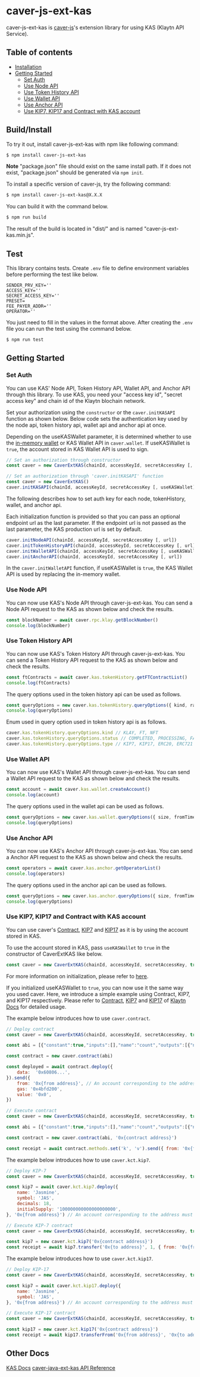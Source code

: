 # caver-js-ext-kas

caver-js-ext-kas is [caver-js](https://github.com/klaytn/caver-js)'s extension library for using KAS (Klaytn API Service).

## Table of contents 
   * [Installation](#build/install)
   * [Getting Started](#getting-started)
      * [Set Auth](#set-auth)
	  * [Use Node API](#use-node-api)
	  * [Use Token History API](#use-token-history-api)
	  * [Use Wallet API](#use-wallet-api)
	  * [Use Anchor API](#use-anchor-api)
	  * [Use KIP7, KIP17 and Contract with KAS account](#use-kip7-kip17-and-contract-with-kas-account)

## Build/Install

To try it out, install caver-js-ext-kas with npm like following command:

```bash
$ npm install caver-js-ext-kas
```

**Note** "package.json" file should exist on the same install path.  If it does not exist, "package.json" should be generated via `npm init`.

To install a specific version of caver-js, try the following command:

```bash
$ npm install caver-js-ext-kas@X.X.X
```

You can build it with the command below.

```bash
$ npm run build
```

The result of the build is located in "dist/" and is named "caver-js-ext-kas.min.js".

## Test

This library contains tests. Create `.env` file to define environment variables before performing the test like below.

```
SENDER_PRV_KEY=''
ACCESS_KEY=''
SECRET_ACCESS_KEY=''
PRESET=
FEE_PAYER_ADDR=''
OPERATOR=''
```

You just need to fill in the values in the format above. After creating the `.env` file you can run the test using the command below.

```bash
$ npm run test
```

## Getting Started

### Set Auth

You can use KAS' Node API, Token History API, Wallet API, and Anchor API through this library. To use KAS, you need your "access key id", "secret access key" and chain id of the Klaytn blochain network.

Set your authorization using the `constructor` or the `caver.initKASAPI` function as shown below. Below code sets the authentication key used by the node api, token history api, wallet api and anchor api at once.

Depending on the useKASWallet parameter, it is determined whether to use the [in-memory wallet](https://docs.klaytn.com/bapp/sdk/caver-js/api-references/caver.wallet) or KAS Wallet API in `caver.wallet`. If useKASWallet is `true`, the account stored in KAS Wallet API is used to sign.

```javascript
// Set an authorization through constructor
const caver = new CaverExtKAS(chainId, accessKeyId, secretAccessKey [, useKASWallet])
```

```javascript
// Set an authorization through 'caver.initKASAPI' function
const caver = new CaverExtKAS()
caver.initKASAPI(chainId, accessKeyId, secretAccessKey [, useKASWallet])
```

The following describes how to set auth key for each node, tokenHistory, wallet, and anchor api.

Each initialization function is provided so that you can pass an optional endpoint url as the last parameter. If the endpoint url is not passed as the last parameter, the KAS production url is set by default.

```javascript
caver.initNodeAPI(chainId, accessKeyId, secretAccessKey [, url])
caver.initTokenHistoryAPI(chainId, accessKeyId, secretAccessKey [, url])
caver.initWalletAPI(chainId, accessKeyId, secretAccessKey [, useKASWallet] [, url])
caver.initAnchorAPI(chainId, accessKeyId, secretAccessKey [, url])
```

In the `caver.initWalletAPI` function, if useKASWallet is `true`, the KAS Wallet API is used by replacing the in-memory wallet.

### Use Node API

You can now use KAS's Node API through caver-js-ext-kas. You can send a Node API request to the KAS as shown below and check the results.

```javascript
const blockNumber = await caver.rpc.klay.getBlockNumber()
console.log(blockNumber)
```

### Use Token History API

You can now use KAS's Token History API through caver-js-ext-kas. You can send a Token History API request to the KAS as shown below and check the results.

```javascript
const ftContracts = await caver.kas.tokenHistory.getFTContractList()
console.log(ftContracts)
```

The query options used in the token history api can be used as follows.

```javascript
const queryOptions = new caver.kas.tokenHistory.queryOptions({ kind, range, size ... })
console.log(queryOptions)
```

Enum used in query option used in token history api is as follows.

```javascript
caver.kas.tokenHistory.queryOptions.kind // KLAY, FT, NFT
caver.kas.tokenHistory.queryOptions.status // COMPLETED, PROCESSING, FAILED, CANCELLED
caver.kas.tokenHistory.queryOptions.type // KIP7, KIP17, ERC20, ERC721
```

### Use Wallet API

You can now use KAS's Wallet API through caver-js-ext-kas. You can send a Wallet API request to the KAS as shown below and check the results.

```javascript
const account = await caver.kas.wallet.createAccount()
console.log(account)
```

The query options used in the wallet api can be used as follows.

```javascript
const queryOptions = new caver.kas.wallet.queryOptions({ size, fromTimestamp, toTimestamp, ... })
console.log(queryOptions)
```

### Use Anchor API

You can now use KAS's Anchor API through caver-js-ext-kas. You can send a Anchor API request to the KAS as shown below and check the results.

```javascript
const operators = await caver.kas.anchor.getOperatorList()
console.log(operators)
```

The query options used in the anchor api can be used as follows.

```javascript
const queryOptions = new caver.kas.anchor.queryOptions({ size, fromTimestamp, toTimestamp, ... })
console.log(queryOptions)
```

### Use KIP7, KIP17 and Contract with KAS account

You can use caver's [Contract](https://docs.klaytn.com/bapp/sdk/caver-js/api-references/caver.contract), [KIP7](https://docs.klaytn.com/bapp/sdk/caver-js/api-references/caver.kct/kip7) and [KIP17](https://docs.klaytn.com/bapp/sdk/caver-js/api-references/caver.kct/kip17) as it is by using the account stored in KAS.

To use the account stored in KAS, pass `useKASWallet` to `true` in the constructor of CaverExtKAS like below.

```javascript
const caver = new CaverExtKAS(chainId, accessKeyId, secretAccessKey, true)
```

For more information on initialization, please refer to [here](#set-auth).

If you initialized useKASWallet to `true`, you can now use it the same way you used caver. Here, we introduce a simple example using Contract, KIP7, and KIP17 respectively. Please refer to [Contract](https://docs.klaytn.com/bapp/sdk/caver-js/api-references/caver.contract), [KIP7](https://docs.klaytn.com/bapp/sdk/caver-js/api-references/caver.kct/kip7) and [KIP17](https://docs.klaytn.com/bapp/sdk/caver-js/api-references/caver.kct/kip17) of [Klaytn Docs](https://docs.klaytn.com/bapp/sdk/caver-js) for detailed usage.

The example below introduces how to use `caver.contract`.

```javascript
// Deploy contract
const caver = new CaverExtKAS(chainId, accessKeyId, secretAccessKey, true)

const abi = [{"constant":true,"inputs":[],"name":"count","outputs":[{"name":"","type":"uint256"}],"payable":false,"stateMutability":"view","type":"function"}, ...]

const contract = new caver.contract(abi)

const deployed = await contract.deploy({
	data:  '0x60806...',
}).send({
	from: '0x{from address}', // An account corresponding to the address must exist in KAS.
	gas: '0x4bfd200',
	value: '0x0',
})
```

```javascript
// Execute contract
const caver = new CaverExtKAS(chainId, accessKeyId, secretAccessKey, true)

const abi = [{"constant":true,"inputs":[],"name":"count","outputs":[{"name":"","type":"uint256"}],"payable":false,"stateMutability":"view","type":"function"}, ...]

const contract = new caver.contract(abi, '0x{contract address}')

const receipt = await contract.methods.set('k', 'v').send({ from: '0x{from address}', gas:'0x4bfd200' }) // An account corresponding to the address must exist in KAS.
```

The example below introduces how to use `caver.kct.kip7`.

```javascript
// Deploy KIP-7
const caver = new CaverExtKAS(chainId, accessKeyId, secretAccessKey, true)

const kip7 = await caver.kct.kip7.deploy({
    name: 'Jasmine',
    symbol: 'JAS',
    decimals: 18,
    initialSupply: '100000000000000000000',
}, '0x{from address}') // An account corresponding to the address must exist in KAS.
```

```javascript
// Execute KIP-7 contract
const caver = new CaverExtKAS(chainId, accessKeyId, secretAccessKey, true)

const kip7 = new caver.kct.kip7('0x{contract address}')
const receipt = await kip7.transfer('0x{to address}', 1, { from: '0x{from address}' })
```

The example below introduces how to use `caver.kct.kip17`.

```javascript
// Deploy KIP-17
const caver = new CaverExtKAS(chainId, accessKeyId, secretAccessKey, true)

const kip7 = await caver.kct.kip17.deploy({
    name: 'Jasmine',
    symbol: 'JAS',
}, '0x{from address}') // An account corresponding to the address must exist in KAS.
```

```javascript
// Execute KIP-17 contract
const caver = new CaverExtKAS(chainId, accessKeyId, secretAccessKey, true)

const kip17 = new caver.kct.kip17('0x{contract address}')
const receipt = await kip17.transferFrom('0x{from address}', '0x{to address}', tokenId, { from: '0x{from address}' })
```


## Other Docs

[KAS Docs](https://docs.klaytnapi.com)
[caver-java-ext-kas API Reference](https://www.javadoc.io/doc/xyz.groundx.caver/caver-java-ext-kas/latest/index.html)
